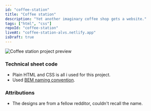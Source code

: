 ```yaml
---
id: "coffee-station"
title: "Coffee station"
description: "Yet another imaginary coffee shop gets a website."
tags: ["html", "css"]
repoId: "coffee-station"
liveAt: "coffee-station-alvs.netlify.app"
isDraft: true
---
```


![Coffee station project preview](/assets/img/coffee-station-thumb.png)

### Technical sheet code

-   Plain HTML and CSS is all i used for this project.
-   Used [BEM naming convention](https://en.bem.info/methodology/quick-start/).

### Attributions

-   The designs are from a fellow redditor, couldn't recall the name.
